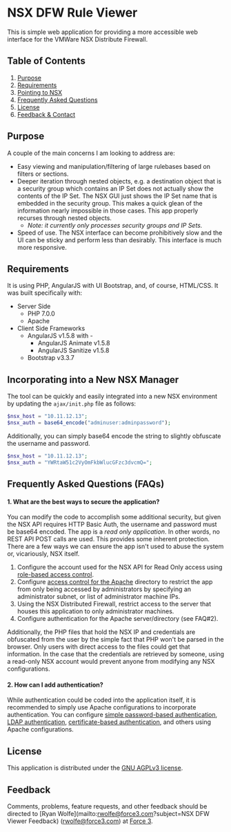 # NSX DFW Rule Viewer
This is simple web application for providing a more accessible web interface for the VMWare NSX Distribute Firewall.
## Table of Contents
1. [Purpose](#purpose)
2. [Requirements](#requirements)
3. [Pointing to NSX](#incorporating-into-a-new-nsx-manager)
4. [Frequently Asked Questions](#frequently-asked-questions-faqs)
5. [License](#license)
6. [Feedback & Contact](#feedback)

## Purpose
A couple of the main concerns I am looking to address are:
* Easy viewing and manipulation/filtering of large rulebases based on filters or sections.
* Deeper iteration through nested objects, e.g. a destination object that is a security group which contains an IP Set does not actually show the contents of the IP Set. The NSX GUI just shows the IP Set name that is embedded in the security group. This makes a quick glean of the information nearly impossible in those cases. This app properly recurses through nested objects. 
    * *Note: it currently only processes security groups and IP Sets.*
* Speed of use. The NSX interface can become prohibitively slow and the UI can be sticky and perform less than desirably. This interface is much more responsive. 

## Requirements
It is using PHP, AngularJS with UI Bootstrap, and, of course, HTML/CSS. It was built specifically with: 
* Server Side
    * PHP 7.0.0
    * Apache
* Client Side Frameworks
    * AngularJS v1.5.8 with - 
        * AngularJS Animate v1.5.8
        * AngularJS Sanitize v1.5.8
    * Bootstrap v3.3.7

## Incorporating into a New NSX Manager
The tool can be quickly and easily integrated into a new NSX environment by updating the `ajax/init.php` file as follows: 
``` php
$nsx_host = "10.11.12.13";
$nsx_auth = base64_encode("adminuser:adminpassword");
```
Additionally, you can simply base64 encode the string to slightly obfuscate the username and password.
``` php
$nsx_host = "10.11.12.13";
$nsx_auth = "YWRtaW51c2VyOmFkbWlucGFzc3dvcmQ=";
```
## Frequently Asked Questions (FAQs)
#### 1. What are the best ways to secure the application?
You can modify the code to accomplish some additional security, but given the NSX API requires HTTP Basic Auth, the username and password must be base64 encoded. The app is a *read only application*. In other words, no REST API POST calls are used. This provides some inherent protection. There are a few ways we can ensure the app isn't used to abuse the system or, vicariously, NSX itself.
1. Configure the account used for the NSX API for Read Only access using [role-based access control](http://www.routetocloud.com/2014/10/nsx-role-based-access-control/).
2. Configure [access control for the Apache](https://www.cyberciti.biz/faq/apache-restrict-access-based-on-ip-address-to-selected-directories/) directory to restrict the app from only being accessed by administrators by specifying an administrator subnet, or list of administrator machine IPs.
3. Using the NSX Distributed Firewall, restrict access to the server that houses this application to only administrator machines.
3. Configure authentication for the Apache server/directory (see FAQ#2).

Additionally, the PHP files that hold the NSX IP and credentials are obfuscated from the user by the simple fact that PHP won't be parsed in the browser. Only users with direct access to the files could get that information. In the case that the credentials are retrieved by someone, using a read-only NSX account would prevent anyone from modifying any NSX configurations.
#### 2. How can I add authentication?
While authentication could be coded into the application itself, it is recommended to simply use Apache configurations to incorporate authentication. You can configure [simple password-based authentication](https://wiki.apache.org/httpd/PasswordBasicAuth), [LDAP authentication](http://www.held-im-ruhestand.de/software/apache-ldap-active-directory-authentication.html), [certificate-based authentication](https://httpd.apache.org/docs/current/ssl/ssl_howto.html#accesscontrol), and others using Apache configurations.
## License
This application is distributed under the [GNU AGPLv3 license](https://www.gnu.org/licenses/agpl-3.0.en.html).
## Feedback
Comments, problems, feature requests, and other feedback should be directed to [Ryan Wolfe](mailto:rwolfe@force3.com?subject=NSX DFW Viewer Feedback) (rwolfe@force3.com) at [Force 3](http://force3.com).
